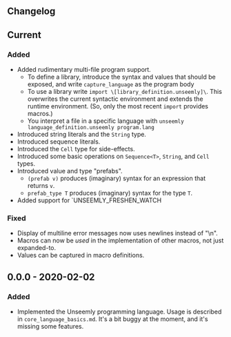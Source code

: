 ## Changelog

## Current
### Added
- Added rudimentary multi-file program support.
  * To define a library, introduce the syntax and values that should be exposed,
     and write `capture_language` as the program body
  * To use a library write `import \[library_definition.unseemly]\`.
    This overwrites the current syntactic environment and extends the runtime environment.
    (So, only the most recent `import` provides macros.)
  * You interpret a file in a specific language with
    `unseemly language_definition.unseemly program.lang`
- Introduced string literals and the `String` type.
- Introduced sequence literals.
- Introduced the `Cell` type for side-effects.
- Introduced some basic operations on `Sequence<T>`, `String`, and `Cell` types.
- Introduced value and type "prefabs".
  * `(prefab v)` produces (imaginary) syntax for an expression that returns `v`.
  * `prefab_type T` produces (imaginary) syntax for the type `T`.
- Added support for `UNSEEMLY_FRESHEN_WATCH
### Fixed
- Display of multiline error messages now uses newlines instead of "\n".
- Macros can now be *used* in the implementation of other macros, not just expanded-to.
- Values can be captured in macro definitions.

## 0.0.0 - 2020-02-02
### Added
- Implemented the Unseemly programming language. Usage is described in `core_language_basics.md`.
  It's a bit buggy at the moment, and it's missing some features.